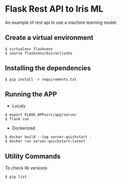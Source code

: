 # Flask Rest API to Iris ML
An example of rest api to use a machine learning model.

## Create a virtual environment
```
$ virtualenv flaskvenv
$ source flaskvenv/bin/activate
```

## Installing the dependencies
```
$ pip install -r requirements.txt
```

## Running the APP
- Localy
```
$ export FLASK_APP=src/app/server
$ flask run
```
- Dockerized
```
$ docker build --tag server-quickstart .
$ docker run server-quickstart:latest
```

## Utility Commands
To check lib versions
```
$ pip list
```